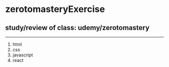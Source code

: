 # zerotomasteryExercise
## study/review of class: udemy/zerotomastery
---
1. html
2. css
3. javascript
4. react
